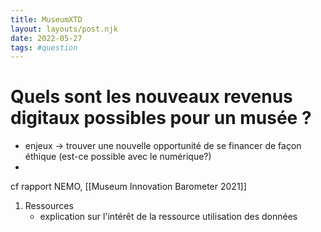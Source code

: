 ```yaml
---
title: MuseumXTD
layout: layouts/post.njk
date: 2022-05-27
tags: #question
---
```

# Quels sont les nouveaux revenus digitaux possibles pour un musée ?
- enjeux -> trouver une nouvelle opportunité de se financer de façon éthique (est-ce possible avec le numérique?)
- 

cf rapport NEMO, [[Museum Innovation Barometer 2021]]
1. Ressources
	- explication sur l'intérêt de la ressource
utilisation des données
